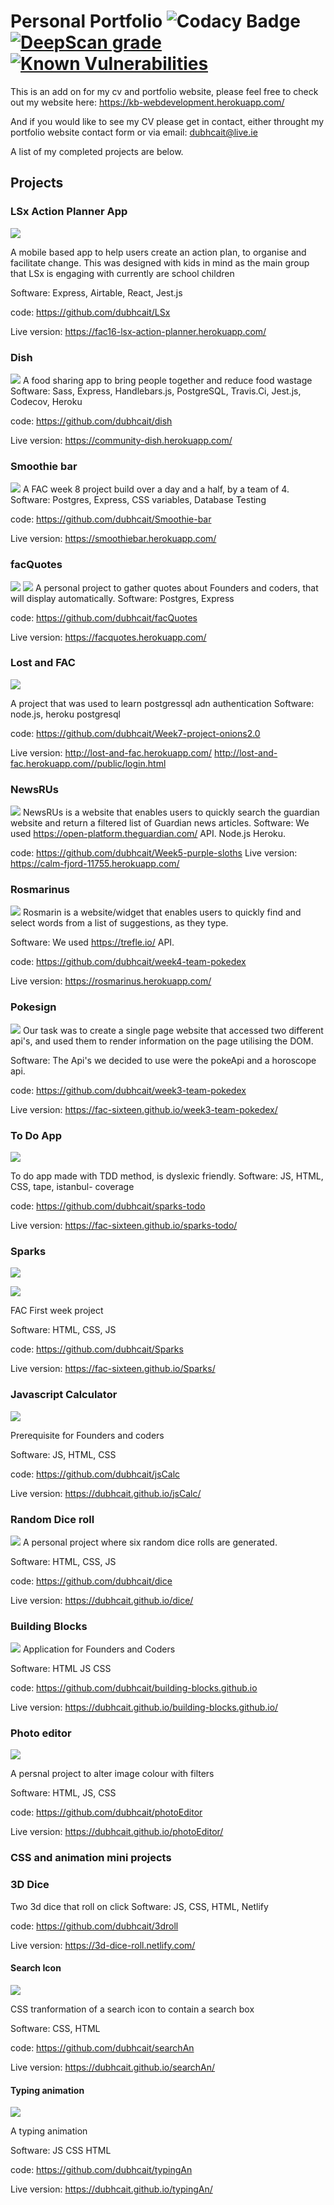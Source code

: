 # Personal Portfolio ![Codacy Badge](https://api.codacy.com/project/badge/Grade/126ebb2a43d948b093cc91c9bfecbf68)[![DeepScan grade](https://deepscan.io/api/teams/5584/projects/7423/branches/74815/badge/grade.svg)](https://deepscan.io/dashboard#view=project&tid=5584&pid=7423&bid=74815) [![Known Vulnerabilities](https://snyk.io//test/github/dubhcait/portfolio/badge.svg?targetFile=package.json)](https://snyk.io//test/github/dubhcait/portfolio?targetFile=package.json)



This is an add on for my cv and portfolio website, 
please feel free to check out my website here: https://kb-webdevelopment.herokuapp.com/

And if you would like to see my CV please get in contact, either throught my portfolio website contact form or
via email: dubhcait@live.ie

A list of my completed projects are below. 

## Projects


### LSx Action Planner App
![](https://i.imgur.com/lLJpxng.png)

A mobile based app to help users create an action plan, to organise and facilitate change. This was designed with kids in mind as the main group that LSx is engaging with currently are school children

Software: Express, Airtable, React, Jest.js

code: https://github.com/dubhcait/LSx

Live version: https://fac16-lsx-action-planner.herokuapp.com/

### Dish
![](https://i.imgur.com/wjKlKEd.png)
A food sharing app to bring people together and reduce food wastage
Software: Sass, Express, Handlebars.js, PostgreSQL, Travis.Ci, Jest.js, Codecov, Heroku

code: https://github.com/dubhcait/dish

Live version: https://community-dish.herokuapp.com/


### Smoothie bar

![](https://i.imgur.com/G2cx6xm.png)
A FAC week 8 project build over a day and a half, by a team of 4. 
Software: Postgres, Express, CSS variables, Database Testing

code: https://github.com/dubhcait/Smoothie-bar

Live version: https://smoothiebar.herokuapp.com/

### facQuotes
![](https://i.imgur.com/ZrLbO7m.png)
![](https://i.imgur.com/oNK3LuB.png)
A personal project to gather quotes about Founders and coders, that will display automatically.
Software: Postgres, Express 

code: https://github.com/dubhcait/facQuotes 

Live version: https://facquotes.herokuapp.com/


### Lost and FAC

![](https://i.imgur.com/RmGF1fu.png)

A project that was used to learn postgressql adn authentication
Software: node.js, heroku postgresql

code: https://github.com/dubhcait/Week7-project-onions2.0

Live version: http://lost-and-fac.herokuapp.com/
      http://lost-and-fac.herokuapp.com//public/login.html 


### NewsRUs
![](https://i.imgur.com/1Z4ayCE.png)
NewsRUs is a website that enables users to quickly search the guardian website and return a filtered list of Guardian news articles.
Software: We used https://open-platform.theguardian.com/ API. Node.js Heroku.

code: https://github.com/dubhcait/Week5-purple-sloths 
Live version: https://calm-fjord-11755.herokuapp.com/


### Rosmarinus
![](https://i.imgur.com/Dn2hJp0.png)
Rosmarin is a website/widget that enables users to quickly find and select words from a list of suggestions, as they type. 

Software: We used https://trefle.io/ API.

code: https://github.com/dubhcait/week4-team-pokedex

Live version: https://rosmarinus.herokuapp.com/

### Pokesign
![](https://i.imgur.com/UlkCgEz.png)
Our task was to create a single page website that accessed two different api's, and used them to render information on the page utilising the DOM.

Software: The Api's we decided to use were the pokeApi and a horoscope api.

code: https://github.com/dubhcait/week3-team-pokedex

Live version: https://fac-sixteen.github.io/week3-team-pokedex/

### To Do App
![](https://i.imgur.com/uVcAhL1.png)

To do app made with TDD method, is dyslexic friendly.
Software: JS, HTML, CSS, tape, istanbul- coverage

code: https://github.com/dubhcait/sparks-todo

Live version: https://fac-sixteen.github.io/sparks-todo/

### Sparks
![](https://i.imgur.com/1Vdjmj4.png)

![](https://i.imgur.com/6LN4Pxb.png)

FAC First week project 

Software: HTML, CSS, JS

code: https://github.com/dubhcait/Sparks

Live version: https://fac-sixteen.github.io/Sparks/


### Javascript Calculator
![](https://i.imgur.com/Zknp5pF.png)

Prerequisite for Founders and coders

Software: JS, HTML, CSS

code: https://github.com/dubhcait/jsCalc

Live version: https://dubhcait.github.io/jsCalc/

### Random Dice roll
![](https://i.imgur.com/Tuwz9TK.png)
A personal project where six random dice rolls are generated.

Software: HTML, CSS, JS

code: https://github.com/dubhcait/dice

Live version: https://dubhcait.github.io/dice/

### Building Blocks
![](https://i.imgur.com/EaeIro2.jpg)
Application for Founders and Coders

Software: HTML JS CSS

code: https://github.com/dubhcait/building-blocks.github.io

Live version: https://dubhcait.github.io/building-blocks.github.io/

### Photo editor

![](https://i.imgur.com/KsWe92G.png)

A persnal project to alter image colour with filters

Software: HTML, JS, CSS

code: https://github.com/dubhcait/photoEditor

Live version: https://dubhcait.github.io/photoEditor/

### CSS and animation mini projects

### 3D Dice
Two 3d dice that roll on click
Software: JS, CSS, HTML, Netlify

code: https://github.com/dubhcait/3droll

Live version: https://3d-dice-roll.netlify.com/

#### Search Icon
![](https://i.imgur.com/knRcycS.png)

CSS tranformation of a search icon to contain a search box

Software: CSS, HTML

code: https://github.com/dubhcait/searchAn

Live version: https://dubhcait.github.io/searchAn/

#### Typing animation
![](https://i.imgur.com/cOP8Sic.png)

A typing animation

Software: JS CSS HTML

code: https://github.com/dubhcait/typingAn

Live version: https://dubhcait.github.io/typingAn/


